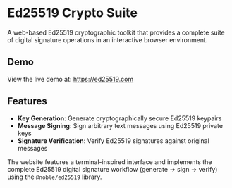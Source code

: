 # Ed25519 Crypto Suite

A web-based Ed25519 cryptographic toolkit that provides a complete suite of digital signature operations in an interactive browser environment.

## Demo

View the live demo at: https://ed25519.com

## Features

- **Key Generation**: Generate cryptographically secure Ed25519 keypairs
- **Message Signing**: Sign arbitrary text messages using Ed25519 private keys  
- **Signature Verification**: Verify Ed25519 signatures against original messages

The website features a terminal-inspired interface and implements the complete Ed25519 digital signature workflow (generate → sign → verify) using the `@noble/ed25519` library.
